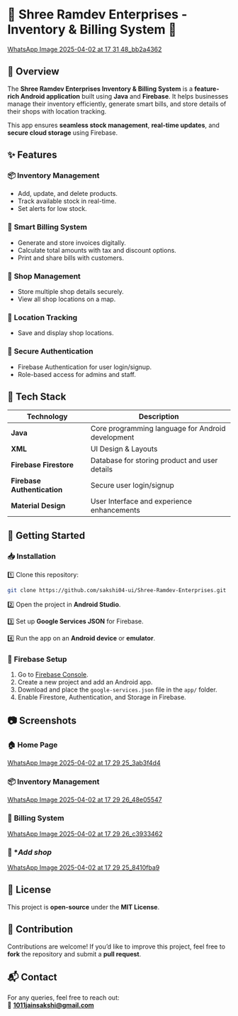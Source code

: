 # 🏪 Shree Ramdev Enterprises - Inventory & Billing System 🚀  

[WhatsApp Image 2025-04-02 at 17 31 48_bb2a4362](https://github.com/user-attachments/assets/175dc14f-c5a3-4173-bc18-e384dbaef53a)

## 📌 Overview  
The **Shree Ramdev Enterprises Inventory & Billing System** is a **feature-rich Android application** built using **Java** and **Firebase**. It helps businesses manage their inventory efficiently, generate smart bills, and store details of their shops with location tracking.  

This app ensures **seamless stock management**, **real-time updates**, and **secure cloud storage** using Firebase.  

## ✨ Features  
### 📦 **Inventory Management**  
- Add, update, and delete products.  
- Track available stock in real-time.  
- Set alerts for low stock.  

### 🧾 **Smart Billing System**  
- Generate and store invoices digitally.  
- Calculate total amounts with tax and discount options.  
- Print and share bills with customers.  

### 🏪 **Shop Management**  
- Store multiple shop details securely.  
- View all shop locations on a map.  

### 📍 **Location Tracking**  
- Save and display shop locations.  


### 🔐 **Secure Authentication**  
- Firebase Authentication for user login/signup.  
- Role-based access for admins and staff.  


## 🔗 Tech Stack  
| Technology | Description |  
|------------|------------|  
| **Java** | Core programming language for Android development |  
| **XML** | UI Design & Layouts |  
| **Firebase Firestore** | Database for storing product and user details |  
| **Firebase Authentication** | Secure user login/signup |  
| **Material Design** | User Interface and experience enhancements |  

## 🚀 Getting Started  

### 📥 **Installation**  
1️⃣ Clone this repository:  
```sh
git clone https://github.com/sakshi04-ui/Shree-Ramdev-Enterprises.git
```
2️⃣ Open the project in **Android Studio**.  

3️⃣ Set up **Google Services JSON** for Firebase.  

4️⃣ Run the app on an **Android device** or **emulator**.  

### 🔑 **Firebase Setup**  
1. Go to [Firebase Console](https://console.firebase.google.com/).  
2. Create a new project and add an Android app.  
3. Download and place the `google-services.json` file in the `app/` folder.  
4. Enable Firestore, Authentication, and Storage in Firebase.  

## 📷 Screenshots  
### 🏠 **Home Page**  
[WhatsApp Image 2025-04-02 at 17 29 25_3ab3f4d4](https://github.com/user-attachments/assets/0f109ca2-0205-4e7e-8a8d-e0a3b18f8526)


### 📦 **Inventory Management**  
[WhatsApp Image 2025-04-02 at 17 29 26_48e05547](https://github.com/user-attachments/assets/a5b11b90-2b9d-4b31-b973-24bdb674267e)


### 🧾 **Billing System**  
[WhatsApp Image 2025-04-02 at 17 29 26_c3933462](https://github.com/user-attachments/assets/c2040341-ff07-45e6-8706-4b6a02739d39)


### 🧾 **Add shop*  
[WhatsApp Image 2025-04-02 at 17 29 25_8410fba9](https://github.com/user-attachments/assets/45df1f21-779c-4111-9618-19f62cd97510)



## 📜 License  
This project is **open-source** under the **MIT License**.  

## 🤝 Contribution  
Contributions are welcome! If you’d like to improve this project, feel free to **fork** the repository and submit a **pull request**.  

## 📬 Contact  
For any queries, feel free to reach out:  
📧 **1011jainsakshi@gmail.com**  
